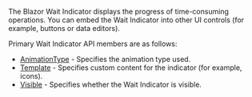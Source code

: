 The Blazor Wait Indicator displays the progress of time-consuming operations. You can embed the Wait Indicator into other UI controls (for example, buttons or data editors).

Primary Wait Indicator API members are as follows:

* [AnimationType](https://docs.devexpress.com/Blazor/DevExpress.Blazor.DxWaitIndicator.AnimationType) - Specifies the animation type used.
* [Template](https://docs.devexpress.com/Blazor/DevExpress.Blazor.DxWaitIndicator.Template) - Specifies custom content for the indicator (for example, icons).
* [Visible](https://docs.devexpress.com/Blazor/DevExpress.Blazor.DxWaitIndicator.Visible) - Specifies whether the Wait Indicator is visible.
